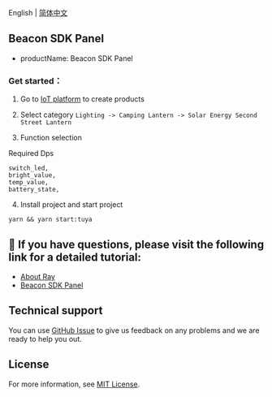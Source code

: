 English[](README.md) | [简体中文](README_zh.md)

## Beacon SDK Panel

- productName: Beacon SDK Panel

### Get started：

1. Go to [IoT platform](https://iot.tuya.com/) to create products

2. Select category `Lighting -> Camping Lantern -> Solar Energy Second Street Lantern`

3. Function selection

Required Dps

```
switch_led,
bright_value,
temp_value,
battery_state,
```

4. Install project and start project

```
yarn && yarn start:tuya
```

## :rocket: If you have questions, please visit the following link for a detailed tutorial:

- [About Ray](https://developer.tuya.com/cn/ray)
- [Beacon SDK Panel](https://developer.tuya.com/cn/miniapp-codelabs/codelabs/panel-sdm-dpkit-beacon/index.html#0)

## Technical support

You can use [GitHub Issue](https://github.com/Tuya-Community/tuya-ray-demo/issues) to give us feedback on any problems and we are ready to help you out.

## License

For more information, see [MIT License](LICENSE).
